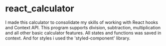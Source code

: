 # react_calculator
 
I made this calculator to consolidate my skills of working with React hooks and Context API.
This program supports division, subtraction, multiplication and all other basic calculator features. All states and functions was saved in context. And for styles i used the 'styled-component' library.

